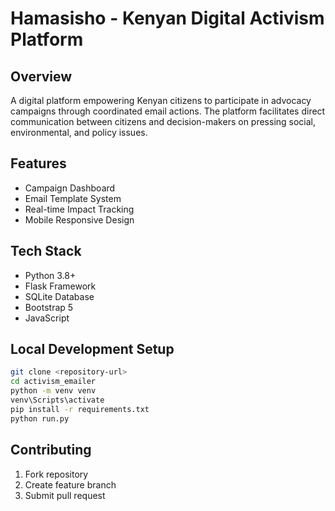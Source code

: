# Hamasisho - Kenyan Digital Activism Platform

## Overview
A digital platform empowering Kenyan citizens to participate in advocacy campaigns through coordinated email actions. The platform facilitates direct communication between citizens and decision-makers on pressing social, environmental, and policy issues.

## Features
- Campaign Dashboard
- Email Template System
- Real-time Impact Tracking
- Mobile Responsive Design

## Tech Stack
- Python 3.8+
- Flask Framework
- SQLite Database
- Bootstrap 5
- JavaScript

## Local Development Setup
```bash
git clone <repository-url>
cd activism_emailer
python -m venv venv
venv\Scripts\activate
pip install -r requirements.txt
python run.py
```

## Contributing
1. Fork repository
2. Create feature branch
3. Submit pull request